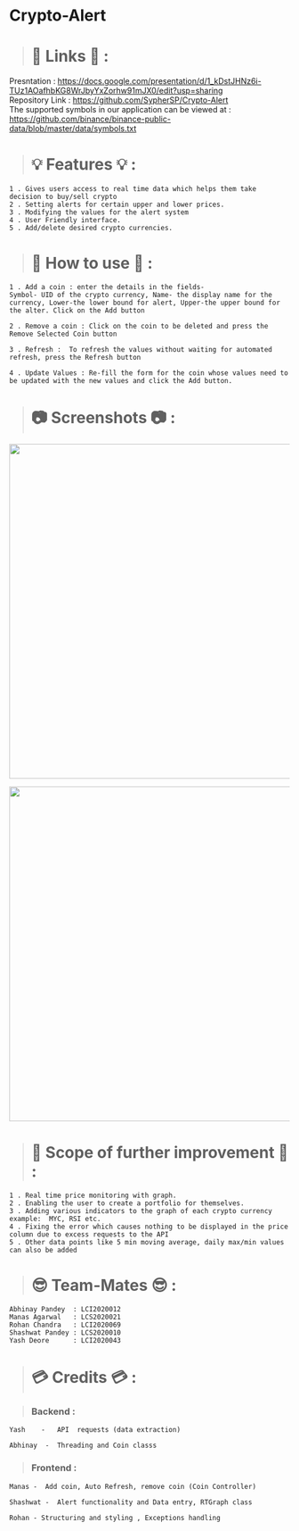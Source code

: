# Crypto-Alert

> # 🔗 Links 🔗 :

Presntation : https://docs.google.com/presentation/d/1_kDstJHNz6i-TUz1AOafhbKG8WrJbyYxZorhw91mJX0/edit?usp=sharing <br/>
Repository Link : https://github.com/SypherSP/Crypto-Alert <br/>
The supported symbols in our application can be viewed at : https://github.com/binance/binance-public-data/blob/master/data/symbols.txt <br/>

> # 💡 Features 💡 :

```
1 . Gives users access to real time data which helps them take decision to buy/sell crypto
2 . Setting alerts for certain upper and lower prices.
3 . Modifying the values for the alert system
4 . User Friendly interface.
5 . Add/delete desired crypto currencies.
```

> # 🤔 How to use 🤔 :

```
1 . Add a coin : enter the details in the fields-
Symbol- UID of the crypto currency, Name- the display name for the currency, Lower-the lower bound for alert, Upper-the upper bound for the alter. Click on the Add button

2 . Remove a coin : Click on the coin to be deleted and press the Remove Selected Coin button

3 . Refresh :  To refresh the values without waiting for automated refresh, press the Refresh button

4 . Update Values : Re-fill the form for the coin whose values need to be updated with the new values and click the Add button.
```

> # 📷 Screenshots 📷 :

<p >
  <img src="https://bafybeicwm3at6od2psfemri5amfydeove3i3vwjvr3b277zybehjgdvfpa.ipfs.infura-ipfs.io/C1.png" width="600">
</p>

<p >
  <img src="https://bafybeicwm3at6od2psfemri5amfydeove3i3vwjvr3b277zybehjgdvfpa.ipfs.infura-ipfs.io/C2.png" width="600">
</p>

> # 🔭 Scope of further improvement 🔭 :

```
1 . Real time price monitoring with graph.
2 . Enabling the user to create a portfolio for themselves.
3 . Adding various indicators to the graph of each crypto currency  example:  MYC, RSI etc.
4 . Fixing the error which causes nothing to be displayed in the price column due to excess requests to the API
5 . Other data points like 5 min moving average, daily max/min values can also be added

```

> # 😎 Team-Mates 😎 :

```
Abhinay Pandey  : LCI2020012
Manas Agarwal   : LCS2020021
Rohan Chandra   : LCI2020069
Shashwat Pandey : LCS2020010
Yash Deore      : LCI2020043
```

> # 💳 Credits 💳 :

> ### Backend :

```
Yash    -   API  requests (data extraction)

Abhinay  -  Threading and Coin classs
```

> ### Frontend :

```
Manas -  Add coin, Auto Refresh, remove coin (Coin Controller)

Shashwat -  Alert functionality and Data entry, RTGraph class

Rohan - Structuring and styling , Exceptions handling
```

